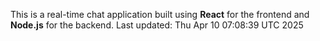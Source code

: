 This is a real-time chat application built using **React** for the frontend and **Node.js** for the backend.
Last updated: Thu Apr 10 07:08:39 UTC 2025
